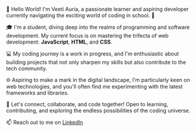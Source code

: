 👋 Hello World! I'm Veeti Auria, a passionate learner and aspiring developer currently navigating the exciting world of coding in school. 🚀

🎓 I'm a student, diving deep into the realms of programming and software development. My current focus is on mastering the trifecta of web development: **JavaScript**, **HTML**, and **CSS**.

💻 My coding journey is a work in progress, and I'm enthusiastic about building projects that not only sharpen my skills but also contribute to the tech community.

🌐 Aspiring to make a mark in the digital landscape, I'm particularly keen on web technologies, and you'll often find me experimenting with the latest frameworks and libraries.

🚀 Let's connect, collaborate, and code together! Open to learning, contributing, and exploring the endless possibilities of the coding universe.

📫 Reach out to me on [LinkedIn](https://www.linkedin.com/in/veetiauria/)


<!---
VeetiAuria/VeetiAuria is a ✨ special ✨ repository because its `README.md` (this file) appears on your GitHub profile.
You can click the Preview link to take a look at your changes.
--->
